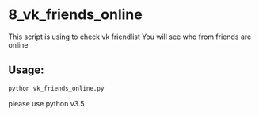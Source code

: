 # 8_vk_friends_online 


This script is using to check vk friendlist
You will see who from friends are online


## Usage:

```sh
python vk_friends_online.py
```

please use python v3.5